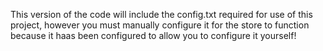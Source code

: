 This version of the code will include the config.txt required for use of this project, however you must manually configure it for the store to function because it haas been configured to allow you to configure it yourself!
